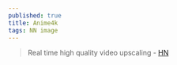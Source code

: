```yaml
---
published: true
title: Anime4k
tags: NN image
---
```

> Real time high quality video upscaling -  [HN](https://news.ycombinator.com/item?id=20698721)